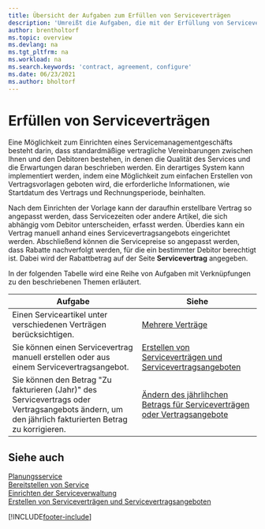 ```yaml
---
title: Übersicht der Aufgaben zum Erfüllen von Serviceverträgen
description: 'Umreißt die Aufgaben, die mit der Erfüllung von Serviceverträgen mit Ihren Debitoren verbunden sind, wie das Festlegen von Standard-Vertragsvereinbarungen mit anpassbaren Vorlagen und mehr.'
author: brentholtorf
ms.topic: overview
ms.devlang: na
ms.tgt_pltfrm: na
ms.workload: na
ms.search.keywords: 'contract, agreement, configure'
ms.date: 06/23/2021
ms.author: bholtorf
---
```

# <a name="fulfilling-service-contracts"></a><a name="fulfilling-service-contracts"></a>Erfüllen von Serviceverträgen
Eine Möglichkeit zum Einrichten eines Servicemanagementgeschäfts besteht darin, dass standardmäßige vertragliche Vereinbarungen zwischen Ihnen und den Debitoren bestehen, in denen die Qualität des Services und die Erwartungen daran beschrieben werden. Ein derartiges System kann implementiert werden, indem eine Möglichkeit zum einfachen Erstellen von Vertragsvorlagen geboten wird, die erforderliche Informationen, wie Startdatum des Vertrags und Rechnungsperiode, beinhalten.  
  
Nach dem Einrichten der Vorlage kann der daraufhin erstellbare Vertrag so angepasst werden, dass Servicezeiten oder andere Artikel, die sich abhängig vom Debitor unterscheiden, erfasst werden. Überdies kann ein Vertrag manuell anhand eines Servicevertragsangebots eingerichtet werden. Abschließend können die Servicepreise so angepasst werden, dass Rabatte nachverfolgt werden, für die ein bestimmter Debitor berechtigt ist. Dabei wird der Rabattbetrag auf der Seite **Servicevertrag** angegeben.  

In der folgenden Tabelle wird eine Reihe von Aufgaben mit Verknüpfungen zu den beschriebenen Themen erläutert.   
  
|**Aufgabe**|**Siehe**|  
|------------|-------------|  
|Einen Serviceartikel unter verschiedenen Verträgen berücksichtigen. | [Mehrere Verträge](service-multiple-contracts.md)|  
|Sie können einen Servicevertrag manuell erstellen oder aus einem Servicevertragsangebot.| [Erstellen von Serviceverträgen und Servicevertragsangeboten](service-how-to-create-service-contracts-and-service-contract-quotes.md)|
|Sie können den Betrag "Zu fakturieren (Jahr)" des Servicevertrags oder Vertragsangebots ändern, um den jährlich fakturierten Betrag zu korrigieren.|[Ändern des jährlihchen Betrags für Serviceverträgen oder Vertragsangebote](service-how-to-change-the-annual-amount-on-service-contracts-or-contract-quotes.md)|

## <a name="see-also"></a><a name="see-also"></a>Siehe auch
[Planungsservice](service-plan-service.md)  
[Bereitstellen von Service](service-deliver-service.md)  
[Einrichten der Serviceverwaltung](service-setup-service.md)  
[Erstellen von Serviceverträgen und Servicevertragsangeboten](service-how-to-create-service-contracts-and-service-contract-quotes.md)  


[!INCLUDE[footer-include](includes/footer-banner.md)]
